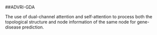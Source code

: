 ##ADVRI-GDA

The use of dual-channel attention and self-attention to process both the topological structure and node information of the same node for gene-disease prediction.
